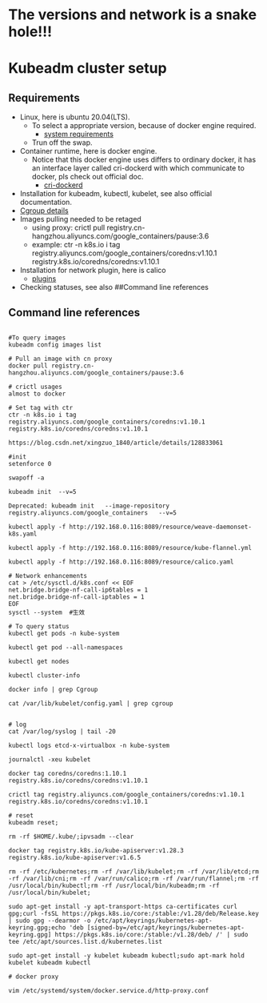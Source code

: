 # The versions and network is a snake hole!!!

# Kubeadm cluster setup

## Requirements

* Linux, here is ubuntu 20.04(LTS).
    * To select a appropriate version, because of docker engine required.
        * [system requirements](https://docs.docker.com/engine/install/#server)
    * Trun off the swap.
* Container runtime, here is docker engine.
    * Notice that this docker engine uses differs to ordinary docker, it has an interface layer 
    called cri-dockerd with which communicate to docker, pls check out official doc.
        * [cri-dockerd](https://kubernetes.io/zh-cn/docs/setup/production-environment/container-runtimes/#docker)
* Installation for kubeadm, kubectl, kubelet, see also official documentation.
* [Cgroup details](https://kubernetes.io/zh-cn/docs/tasks/administer-cluster/kubeadm/configure-cgroup-driver/)
* Images pulling needed to be retaged
    * using proxy: crictl pull registry.cn-hangzhou.aliyuncs.com/google_containers/pause:3.6
    * example: ctr -n k8s.io i tag registry.aliyuncs.com/google_containers/coredns:v1.10.1 registry.k8s.io/coredns/coredns:v1.10.1
* Installation for network plugin, here is calico
    * [plugins](https://kubernetes.io/docs/concepts/cluster-administration/addons/#networking-and-network-policy)
* Checking statuses, see also ##Command line references

## Command line references
```

#To query images
kubeadm config images list

# Pull an image with cn proxy 
docker pull registry.cn-hangzhou.aliyuncs.com/google_containers/pause:3.6

# crictl usages
almost to docker

# Set tag with ctr
ctr -n k8s.io i tag registry.aliyuncs.com/google_containers/coredns:v1.10.1 registry.k8s.io/coredns/coredns:v1.10.1

https://blog.csdn.net/xingzuo_1840/article/details/128833061

#init 
setenforce 0

swapoff -a

kubeadm init  --v=5 

Deprecated: kubeadm init   --image-repository registry.aliyuncs.com/google_containers   --v=5 

kubectl apply -f http://192.168.0.116:8089/resource/weave-daemonset-k8s.yaml

kubectl apply -f http://192.168.0.116:8089/resource/kube-flannel.yml

kubectl apply -f http://192.168.0.116:8089/resource/calico.yaml

# Network enhancements 
cat > /etc/sysctl.d/k8s.conf << EOF
net.bridge.bridge-nf-call-ip6tables = 1
net.bridge.bridge-nf-call-iptables = 1
EOF
sysctl --system  #生效

# To query status
kubectl get pods -n kube-system

kubectl get pod --all-namespaces

kubectl get nodes

kubectl cluster-info

docker info | grep Cgroup

cat /var/lib/kubelet/config.yaml | grep cgroup


# log
cat /var/log/syslog | tail -20

kubectl logs etcd-x-virtualbox -n kube-system

journalctl -xeu kubelet

docker tag coredns/coredns:1.10.1 registry.k8s.io/coredns/coredns:v1.10.1

crictl tag registry.aliyuncs.com/google_containers/coredns:v1.10.1 registry.k8s.io/coredns/coredns:v1.10.1

# reset
kubeadm reset;

rm -rf $HOME/.kube/;ipvsadm --clear

docker tag registry.k8s.io/kube-apiserver:v1.28.3 registry.k8s.io/kube-apiserver:v1.6.5

rm -rf /etc/kubernetes;rm -rf /var/lib/kubelet;rm -rf /var/lib/etcd;rm -rf /var/lib/cni;rm -rf /var/run/calico;rm -rf /var/run/flannel;rm -rf /usr/local/bin/kubectl;rm -rf /usr/local/bin/kubeadm;rm -rf /usr/local/bin/kubelet;

sudo apt-get install -y apt-transport-https ca-certificates curl gpg;curl -fsSL https://pkgs.k8s.io/core:/stable:/v1.28/deb/Release.key | sudo gpg --dearmor -o /etc/apt/keyrings/kubernetes-apt-keyring.gpg;echo 'deb [signed-by=/etc/apt/keyrings/kubernetes-apt-keyring.gpg] https://pkgs.k8s.io/core:/stable:/v1.28/deb/ /' | sudo tee /etc/apt/sources.list.d/kubernetes.list

sudo apt-get install -y kubelet kubeadm kubectl;sudo apt-mark hold kubelet kubeadm kubectl

# docker proxy

vim /etc/systemd/system/docker.service.d/http-proxy.conf 


```